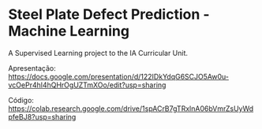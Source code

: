 # Steel Plate Defect Prediction - Machine Learning 

A Supervised Learning project to the IA Curricular Unit.

Apresentação: https://docs.google.com/presentation/d/122IDkYdqG6SCJO5Aw0u-vcOePr4hl4hQHrOgUZTmXOo/edit?usp=sharing

Código: https://colab.research.google.com/drive/1spACrB7gTRxlnA06bVmrZsUyWdpfeBJ8?usp=sharing